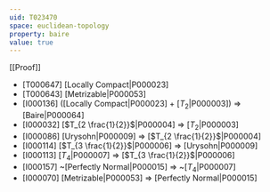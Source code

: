 ```yaml
---
uid: T023470
space: euclidean-topology
property: baire
value: true
---
```

[[Proof]]

* [T000647] [Locally Compact|P000023]
* [T000643] [Metrizable|P000053]
* [I000136] ([Locally Compact|P000023] + [$T_2$|P000003]) => [Baire|P000064]
* [I000032] [$T_{2 \frac{1}{2}}$|P000004] => [$T_2$|P000003]
* [I000086] [Urysohn|P000009] => [$T_{2 \frac{1}{2}}$|P000004]
* [I000114] [$T_{3 \frac{1}{2}}$|P000006] => [Urysohn|P000009]
* [I000113] [$T_4$|P000007] => [$T_{3 \frac{1}{2}}$|P000006]
* [I000157] ~[Perfectly Normal|P000015] => ~[$T_4$|P000007]
* [I000070] [Metrizable|P000053] => [Perfectly Normal|P000015]

